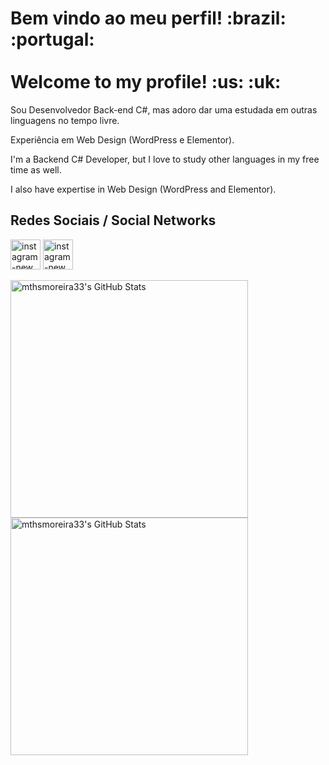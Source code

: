 <h1>Bem vindo ao meu perfil! :brazil: :portugal: <br><br> Welcome to my profile! :us: :uk: </h1>


Sou Desenvolvedor Back-end C#, mas adoro dar uma estudada em outras linguagens no tempo livre.

Experiência em Web Design (WordPress e Elementor).



I'm a Backend C# Developer, but I love to study other languages in my free time as well.

I also have expertise in Web Design (WordPress and Elementor).


<h2>Redes Sociais / Social Networks</h2>
<div>
<a href="https://www.instagram.com/mthsmoreira33/" target="_blank"><img width="48" height="48" src="https://img.icons8.com/fluency/48/instagram-new.png" alt="instagram-new"/></a>
<a href="https://www.linkedin.com/in/matheus-m-lima/" target="_blank"><img width="48" height="48" src="https://img.icons8.com/?size=100&id=xuvGCOXi8Wyg&format=png&color=000000" alt="instagram-new"/></a>
</div>


<img src="https://github-readme-stats.vercel.app/api?username=mthsmoreira33&theme=dark&show_icons=true&hide_border=true&count_private=true" alt="mthsmoreira33's GitHub Stats" width="380"/> <img src="https://github-readme-stats.vercel.app/api/top-langs/?username=mthsmoreira33&theme=dark&show_icons=true&hide_border=true&layout=compact" alt="mthsmoreira33's GitHub Stats" width="380"/>
